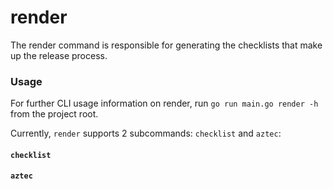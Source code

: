 # render

The render command is responsible for generating the checklists that make up the release process.

### Usage
For further CLI usage information on render, run `go run main.go render -h` from the project root.

Currently, `render` supports 2 subcommands: `checklist` and `aztec`:

#### `checklist`


#### `aztec`